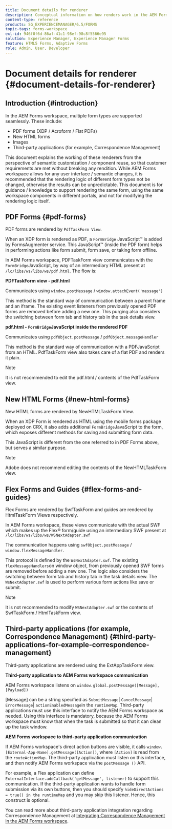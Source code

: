 ```yaml
---
title: Document details for renderer
description: Conceptual information on how renders work in the AEM Forms workspace to render the various supported form and file types.
content-type: reference
products: SG_EXPERIENCEMANAGER/6.5/FORMS
topic-tags: forms-workspace
exl-id: 946f0f6d-86af-41c1-98ef-98c8f5566e95
solution: Experience Manager, Experience Manager Forms
feature: HTML5 Forms, Adaptive Forms
role: Admin, User, Developer
---
```

# Document details for renderer {#document-details-for-renderer}

## Introduction {#introduction}

In the AEM Forms workspace, multiple form types are supported seamlessly. These include:

* PDF forms (XDP / Acroform / Flat PDFs)
* New HTML forms
* Images
* Third-party applications (for example, Correspondence Management)

This document explains the working of these renderers from the perspective of semantic customization / component reuse, so that customer requirements are met without breaking any rendition. While AEM Forms workspace allows for any user interface / semantic changes, it is recommended that the rendering logic of different form types not be changed, otherwise the results can be unpredictable. This document is for guidance / knowledge to support rendering the same form, using the same workspace components in different portals, and not for modifying the rendering logic itself.

## PDF Forms {#pdf-forms}

PDF forms are rendered by `PdfTaskForm View`.

When an XDP form is rendered as PDF, a `FormBridge` JavaScript&trade; is added by FormsAugmenter service. This JavaScript&trade; (inside the PDF form) helps in performing actions like form submit, form save, or taking form offline.

In AEM Forms workspace, PDFTaskForm view communicates with the `FormBridge`JavaScript, by way of an intermediary HTML present at `/lc/libs/ws/libs/ws/pdf.html`. The flow is:

**PDFTaskForm view - pdf.html**

Communicates using `window.postMessage` / `window.attachEvent('message')`

This method is the standard way of communication between a parent frame and an iframe. The existing event listeners from previously opened PDF forms are removed before adding a new one. This purging also considers the switching between form tab and history tab in the task details view.

**pdf.html - `FormBridge`JavaScript inside the rendered PDF**

Communicates using `pdfObject.postMessage` / `pdfObject.messageHandler`

This method is the standard way of communication with a PDFJavaScript from an HTML. PdfTaskForm view also takes care of a flat PDF and renders it plain.

>[!NOTE]
>
>It is not recommended to edit the pdf.html / contents of the PdfTaskForm view.

## New HTML Forms {#new-html-forms}

New HTML forms are rendered by NewHTMLTaskForm View.

When an XDP Form is rendered as HTML using the mobile forms package deployed on CRX, it also adds additional `FormBridge`JavaScript to the form, which exposes different methods for saving and submitting form data.

This JavaScript is different from the one referred to in PDF Forms above, but serves a similar purpose.

>[!NOTE]
>
>Adobe does not recommend editing the contents of the NewHTMLTaskForm view.

## Flex Forms and Guides {#flex-forms-and-guides}

Flex Forms are rendered by SwfTaskForm and guides are rendered by HtmlTaskForm Views respectively.

In AEM Forms workspace, these views communicate with the actual SWF which makes up the Flex&reg; form/guide using an intermediary SWF present at `/lc/libs/ws/libs/ws/WSNextAdapter.swf`

The communication happens using `swfObject.postMessage` / `window.flexMessageHandler`.

This protocol is defined by the `WsNextAdapter.swf`. The existing `flexMessageHandlers`on window object, from previously opened SWF forms are removed before adding a new one. The logic also considers the switching between form tab and history tab in the task details view. The `WsNextAdapter.swf` is used to perform various form actions like save or submit.

>[!NOTE]
>
>It is not recommended to modify `WSNextAdapter.swf` or the contents of SwfTaskForm / HtmlTaskForm view.

## Third-party applications (for example, Correspondence Management) {#third-party-applications-for-example-correspondence-management}

Third-party applications are rendered using the ExtAppTaskForm view.

**Third-party application to AEM Forms workspace communication**

AEM Forms workspace listens on `window.global.postMessage([Message],[Payload])`

[Message] can be a string specified as `SubmitMessage`| `CancelMessage`| `ErrorMessage`| `actionEnabledMessage`in the `runtimeMap`. Third-party applications must use this interface to notify the AEM Forms workspace as needed. Using this interface is mandatory, because the AEM Forms workspace must know that when the task is submitted so that it can clean up the task window.

**AEM Forms workspace to third-party application communication**

If AEM Forms workspace's direct action buttons are visible, it calls `window.[External-App-Name].getMessage([Action])`, where `[Action]` is read from the `routeActionMap`. The third-party application must listen on this interface, and then notify AEM Forms workspace via the `postMessage ()` API.

For example, a Flex application can define `ExternalInterface.addCallback('getMessage', listener)` to support this communication. If the third-party application wants to handle form submission via its own buttons, then you should specify `hideDirectActions = true() in the runtimeMap` and you may skip this listener. Hence, this construct is optional.

You can read more about third-party application integration regarding Correspondence Management at [Integrating Correspondence Management in the AEM Forms workspace](/help/forms/using/integrating-correspondence-management-html-workspace.md).
